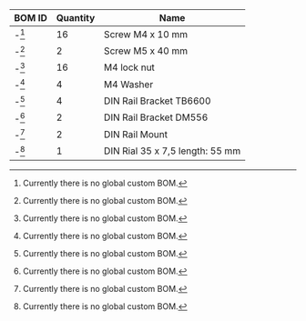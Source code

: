 | BOM ID | Quantity | Name | 
| --- | --- | --- | 
| -[^1]   | 16 | Screw M4 x 10 mm |
| -[^1]   |  2 | Screw M5 x 40 mm |
| -[^1]   | 16 | M4 lock nut | 
| -[^1]   | 4 | M4 Washer | 
| -[^1]   | 4 | DIN Rail Bracket TB6600 | 
| -[^1]   | 2 | DIN Rail Bracket DM556 | 
| -[^1]   | 2 | DIN Rail Mount | 
| -[^1]   | 1 | DIN Rial 35 x 7,5 length: 55 mm |



[^1]: Currently there is no global custom BOM. 


